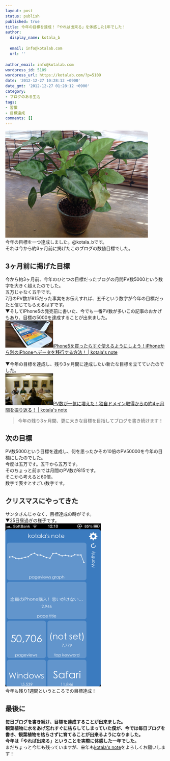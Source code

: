```yaml
---
layout: post
status: publish
published: true
title: 今年の目標を達成！「やれば出来る」を体感した1年でした！
author:
  display_name: kotala_b

  email: info@kotalab.com
  url: ''

author_email: info@kotalab.com
wordpress_id: 5109
wordpress_url: https://kotalab.com/?p=5109
date: '2012-12-27 10:28:12 +0900'
date_gmt: '2012-12-27 01:28:12 +0900'
category:
- ブログのある生活
tags:
- 習慣
- 目標達成
comments: []
---
```

<p><img alt="" src="/wp-content/uploads/slooProImg_20121226063946.jpg" width="448" height="336" /><br />
今年の目標を一つ達成しました。@kotala_bです。<br />
それは今から約3ヶ月前に掲げたこのブログの数値目標でした。<br />
</p>
<!--more-->
<h2>3ヶ月前に掲げた目標</h2>
<p>今から約3ヶ月前、今年のひとつの目標だったブログの月間PV数5000という数字を大きく超えたのでした。<br />
五万じゃなく五千です。<br />
7月のPV数が815だった事実をお伝えすれば、五千という数字が今年の目標だったと信じてもらえるはずです。<br />
▼そしてiPhone5の発売前に書いた、今でも一番PV数が多いこの記事のおかげもあり、目標の5000を達成することが出来ました。<br />
<a href="/from-iphone-to-iphone" target="_blank"><img class="alignleft" src="/wp-content/uploads/iphone_120911.jpg" alt="iPhone5を買ったらすぐ使えるようにしよう！iPhoneから別のiPhoneへデータを移行する方法！ | kotala's note" width="150" /></a><a href="/from-iphone-to-iphone" target="_blank">iPhone5を買ったらすぐ使えるようにしよう！iPhoneから別のiPhoneへデータを移行する方法！ | kotala's note</a><br style="clear:both" /><br />
▼今年の目標を達成し、残り3ヶ月間に達成したい新たな目標を立てていたのでした。<br />
<a href="/remember-4month" target="_blank"><img class="alignleft" src="/wp-content/uploads/review_121001.jpg" alt="PV数が一気に増えた！独自ドメイン取得からの約4ヶ月間を振り返る！ | kotala's note" width="150" /></a><a href="/remember-4month" target="_blank">PV数が一気に増えた！独自ドメイン取得からの約4ヶ月間を振り返る！ | kotala's note</a><br style="clear:both" /></p>
<blockquote><p>今年の残り3ヶ月間、更に大きな目標を目指してブログを書き続けます！</p></blockquote>
<h2>次の目標</h2>
<p>PV数5000という目標を達成し、何を思ったかその10倍のPV50000を今年の目標にしたのでした。<br />
今度は五万です。五千から五万です。<br />
そのちょっと前までは月間のPV数が815です。<br />
そこから考えると60倍。<br />
数字で表すとすごい数字です。</p>
<h2>クリスマスにやってきた</h2>
<p>サンタさんじゃなく、目標達成の時がです。<br />
▼25日昼過ぎの様子です。<br />
<img alt="" src="/wp-content/uploads/slooProImg_20121226064034.png" width="300" height="512" /><br />
今年も残り1週間というところでの目標達成！</p>
<h2>最後に</h2>
<p><strong>毎日ブログを書き続け、目標を達成することが出来ました。<br />
観葉植物に水をあげ忘れすぐに枯らしてしまっていた僕が、今では毎日ブログを書き、観葉植物を枯らさずに育てることが出来るようになりました。<br />
今年は「やれば出来る」ということを実際に体感した一年でした。</strong><br />
まだちょっと今年も残っていますが、来年も<a href="https://kotalab.com" title="kotala's note" target="_blank">kotala's note</a>をよろしくお願いします！</p>
